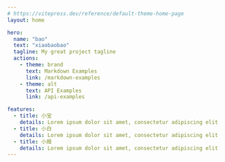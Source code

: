 ```yaml
---
# https://vitepress.dev/reference/default-theme-home-page
layout: home

hero:
  name: "bao"
  text: "xiaobaobao"
  tagline: My great project tagline
  actions:
    - theme: brand
      text: Markdown Examples
      link: /markdown-examples
    - theme: alt
      text: API Examples
      link: /api-examples

features:
  - title: 小宝
    details: Lorem ipsum dolor sit amet, consectetur adipiscing elit
  - title: 小白
    details: Lorem ipsum dolor sit amet, consectetur adipiscing elit
  - title: 小报
    details: Lorem ipsum dolor sit amet, consectetur adipiscing elit
---
```


